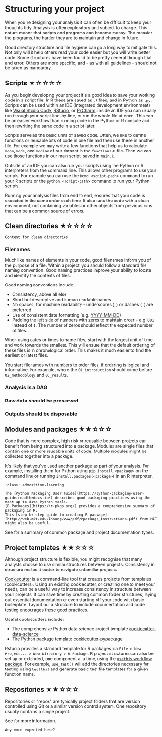 # Structuring your project

When you're designing your analysis it can often be difficult to keep your thoughts tidy.
Analysis is often exploratory and subject to change.
This nature means that scripts and programs can become messy.
The messier the programs, the harder they are to maintain and change in future.

Good directory structure and file hygiene can go a long way to mitigate this.
Not only will it help others read your code easier but you will write better code.
Some structures have been found to be pretty general through trial and error.
Others are more specific, and - as with all guidelines - should not be taken as mandatory.


## Scripts ★☆☆☆☆

As you begin developing your project it's a good idea to save your working code in a script file.
In R these are saved as `.R` files, and in Python as `.py`.
Scripts can be used within an IDE (integrated development environment) like [Visual Studio Code](https://code.visualstudio.com/), [RStudio](https://rstudio.com/), or [PyCharm](https://www.jetbrains.com/pycharm/).
Inside an IDE you can usually run through your script line-by-line, or run the whole file at once.
This can be an easier workflow than running code in the Python or R console and then rewriting the same code in a script later.

Scripts serve as the basic units of saved code.
Often, we like to define functions or reusable bits of code in one file and then use these in another file.
For example we may write a few functions that help us to calculate `mean`, `mode`, and `median` of our dataset in the `functions.R` file.
Then we can use those functions in our main script, saved in `main.R`.

Outside of an IDE you can also run your scripts using the Python or R interpreters from the command line.
This allows other programs to use your scripts.
For example you can use the `Rcmd <script-path>` command to run your R scripts or the `python <script-path>` command to run your Python scripts.

Running your analysis files from end to end, ensures that your code is executed in the same order each time.
It also runs the code with a clean environment, not containing variables or other objects from previous runs that can be a common source of errors.


## Clean directories ★☆☆☆☆

```{todo}
Content for clean directories
```

### Filenames

Much like names of elements in your code, good filenames inform you of the purpose of a file.
Within a project, you should follow a standard file naming convention.
Good naming practices improve your ability to locate and identify the contents of files.

Good naming conventions include:
* Consistency, above all else
* Short but descriptive and human readable names
* No spaces, for machine readability - underscores (`_`) or dashes (`-`) are preferred
* Use of consistent date formatting (e.g. [YYYY-MM-DD](https://en.wikipedia.org/wiki/ISO_8601))
* Padding the left side of numbers with zeros to maintain order -  e.g. `001` instead of `1`. The number of zeros should reflect the expected number of files.

When using dates or times to name files, start with the largest unit of time and work towards the smallest.
This will ensure that the default ordering of these files is in chronological order.
This makes it much easier to find the earliest or latest files.

You start filenames with numbers to order files, if ordering is logical and informative.
For example, where the `01_introduction` should come before `02_methodology` and `03_results`.


### Analysis is a DAG


### Raw data should be preserved


### Outputs should be disposable


## Modules and packages ★★☆☆☆

Code that is more complex, high risk or reusable between projects can benefit from being structured into a package.
Modules are single files that contain one or more reusable units of code.
Multiple modules might be collected together into a package.

It's likely that you've used another package as part of your analysis.
For example, installing them for Python using `pip install <package>` on the command line or running `install.packages(<package>)` in an R interpreter.

```{admonition} Key Learning
:class: admonition-learning

The [Python Packaging User Guide](https://python-packaging-user-guide.readthedocs.io/) describes good packaging practices using the most up-to-date Python tools.
[R Packages](https://r-pkgs.org/) provides a comprehensive summary of packaging in R.
This [step by step guide to creating R package](http://web.mit.edu/insong/www/pdf/rpackage_instructions.pdf) from MIT might also be useful.
```

See [](project_documentation.md) for a summary of common package and project documentation types.


## Project templates ★★☆☆☆

Although project structure is flexible, you might recognise that many analysts choose to use similar structures between projects.
Consistency in structure makes it easier to navigate unfamiliar projects.

[Cookiecutter](https://github.com/cookiecutter/cookiecutter) is a command-line tool that creates projects from templates (cookicutters).
Using an existing cookiecutter, or creating one to meet your needs, can be a useful way to increase consistency in structure between your projects.
It can save time by creating common folder structures, laying out essential documentation or even starting off your code with basic boilerplate.
Layout out a structure to include documentation and code testing encourages these good practices.

Useful cookiecutters include:
* The comprehensive Python data science project template [cookiecutter-data-science](http://drivendata.github.io/cookiecutter-data-science/)
* The Python package template [cookiecutter-pypackage](https://cookiecutter-pypackage.readthedocs.io/en/latest/)

Rstudio provides a standard template for R packages via `File > New Project... > New Directory > R Package`.
R project structures can also be set up or extended, one component at a time, using the [`usethis` workflow package](https://usethis.r-lib.org/).
For example, `use_test()` will add the directories necessary for testing using `testthat` and generate basic test file templates for a given function name.


## Repositories ★★☆☆☆

Repositories or "repos" are typically project folders that are version controlled using Git or a similar version control system.
One repository usually contains a single project.

See [](version_control.md) for more information.

```{todo}
Any more expected here?
```
